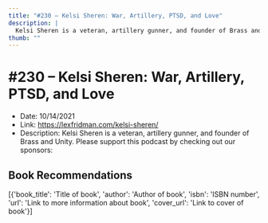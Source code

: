 ```yaml
---
title: "#230 – Kelsi Sheren: War, Artillery, PTSD, and Love"
description: |
  Kelsi Sheren is a veteran, artillery gunner, and founder of Brass and Unity. Please support this podcast by checking out our sponsors:"
thumb: ""
---
```


# #230 – Kelsi Sheren: War, Artillery, PTSD, and Love

  - Date: 10/14/2021
  - Link: https://lexfridman.com/kelsi-sheren/
  - Description: Kelsi Sheren is a veteran, artillery gunner, and founder of Brass and Unity. Please support this podcast by checking out our sponsors:

## Book Recommendations

[{'book_title': 'Title of book', 'author': 'Author of book', 'isbn': 'ISBN number', 'url': 'Link to more information about book', 'cover_url': 'Link to cover of book'}]
